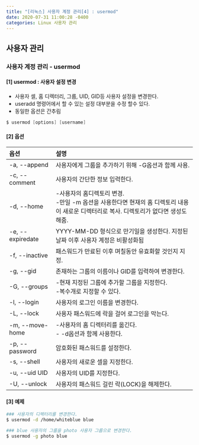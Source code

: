```yaml
---
title: "[리눅스] 사용자 계정 관리[4] : usermod"
date: 2020-07-31 11:00:28 -0400
categories: Linux 사용자 관리
---
```


## 사용자 관리 

### 사용자 계정 관리 - usermod

#### [1] usermod : 사용자 설정 변경
- 사용자 셀, 홈 디렉터리, 그룹, UID, GID등 사용자 설정을 변경한다.
- useradd 명령어에서 할 수 있는 설정 대부분을 수정 할수 있다.
- 동일한 옵션은 간추림

```s
$ usermod [options] [username]
```

#### [2] 옵션

|옵션            |설명                                |
|:--------------|:-----------------------------------|
|-a, --append|사용자에게 그룹을 추가하기 위해 -G옵션과 함께 사용.|
|-c, --comment|사용자의 간단한 정보 입력한다.|
|-d, --home|-사용자의 홈디렉토리 변경.<br/>-만일 -m 옵션을 사용한다면 현재의 홈 디렉토리 내용이 새로운 디렉터리로 복사. 디렉토리가 없다면 생성도 해줌.|
|-e, --expiredate|YYYY-MM-DD 형식으로 만기일을 생성한다. 지정된 날짜 이후 사용자 계정은 비활성화됨|
|-f, --inactive|패스워드가 만료된 이후 며칠동안 유효화할 것인지 지정.|
|-g, --gid|존재하는 그룹의 이름이나 GID를 입력하여 변경한다.|
|-G, --groups|-현재 지정된 그룹에 추가할 그룹을 지정한다.<br/>-복수개로 지정할 수 있다.|
|-l, --login|사용자의 로그인 이름을 변경한다.|
|-L, --lock|사용자 패스워드에 락을 걸어 로그인을 막는다.|
|-m, --move-home|-사용자의 홈 디렉터리를 옮긴다.<br/>- -d옵션과 함께 사용한다.|
|-p, --password|암호화된 패스워드를 설정한다.|
|-s, --shell|사용자의 새로운 셀을 지정한다.|
|-u, --uid UID|사용자의 UID를 지정한다.|
|-U, --unlock|사용자의 패스워드 걸린 락(LOCK)을 해제한다.|



#### [3] 예제
```bash
### 사용자의 디렉터리를 변경한다.
$ usermod -d /home/whiteblue blue

### blue 사용자의 그룹을 photo 사용자 그룹으로 변경한다.
$ usermod -g photo blue
```